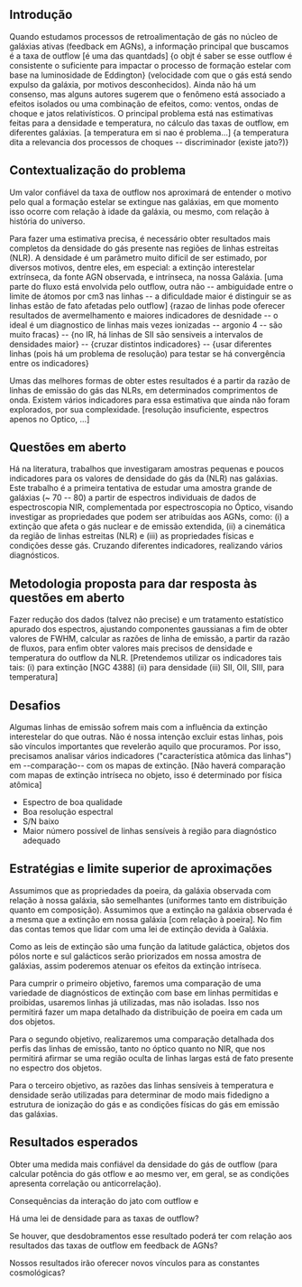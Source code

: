 ## Introdução

Quando estudamos processos de retroalimentação de gás no núcleo de galáxias ativas (feedback em AGNs), a informação principal que buscamos é a taxa de outflow [é uma das quantdads] {o objt é saber se esse outflow é consistente o suficiente para impactar o processo de formação estelar com base na luminosidade de Eddington} (velocidade com que o gás está sendo expulso da galáxia, por motivos desconhecidos). Ainda não há um consenso, mas alguns autores sugerem que o fenômeno está associado a efeitos isolados ou uma combinação de efeitos, como: ventos, ondas de choque e jatos relativísticos. O principal problema está nas estimativas feitas para a densidade e temperatura, no cálculo das taxas de outflow, em diferentes galáxias. [a temperatura em si nao é problema...] {a temperatura dita a relevancia dos processos de choques -- discriminador (existe jato?)}

## Contextualização do problema

Um valor confiável da taxa de outflow nos aproximará de entender o motivo pelo qual a formação estelar se extingue nas galáxias, em que momento isso ocorre com relação à idade da galáxia, ou mesmo, com relação à história do universo.

Para fazer uma estimativa precisa, é necessário obter resultados mais completos da densidade do gás presente nas regiões de linhas estreitas (NLR). A densidade é um parâmetro muito difícil de ser estimado, por diversos motivos, dentre eles, em especial: a extinção interestelar extrínseca, da fonte AGN observada, e intrínseca, na nossa Galáxia. [uma parte do fluxo está envolvida pelo outflow, outra não -- ambiguidade entre o limite de átomos por cm3 nas linhas -- a dificuldade maior é distinguir se as linhas estão de fato afetadas pelo outflow] {razao de linhas pode oferecer resultados de avermelhamento e maiores indicadores de desnidade -- o ideal é um diagnostico de linhas mais vezes ionizadas -- argonio 4 -- são muito fracas} -- {no IR, há linhas de SII são sensiveis a intervalos de densidades maior} -- {cruzar distintos indicadores} -- {usar diferentes linhas (pois há um problema de resolução) para testar se há convergência entre os indicadores}

Umas das melhores formas de obter estes resultados é a partir da razão de linhas de emissão do gás das NLRs, em determinados comprimentos de onda. Existem vários indicadores para essa estimativa que ainda não foram explorados, por sua complexidade. [resolução insuficiente, espectros apenos no Optico, ...]

## Questões em aberto

Há na literatura, trabalhos que investigaram amostras pequenas e poucos indicadores para os valores de densidade do gás da (NLR) nas galáxias. Este trabalho é a primeira tentativa de estudar uma amostra grande de galáxias (~ 70 -- 80) a partir de espectros individuais de dados de espectroscopia NIR, complementada por espectroscopia no Óptico, visando investigar as propriedades que podem ser atribuídas aos AGNs, como: (i) a extinção que afeta o gás nuclear e de emissão extendida, (ii) a cinemática da região de linhas estreitas (NLR) e (iii) as propriedades físicas e condições desse gás. Cruzando diferentes indicadores, realizando vários diagnósticos.

## Metodologia proposta para dar resposta às questões em aberto

Fazer redução dos dados (talvez não precise) e um tratamento estatístico apurado dos espectros, ajustando componentes gaussianas a fim de obter valores de FWHM, calcular as razões de linha de emissão, a partir da razão de fluxos, para enfim obter valores mais precisos de densidade e temperatura do outflow da NLR. [Pretendemos utilizar os indicadores tais tais: (i) para extinção [NGC 4388] (ii) para densidade (iii) SII, OII, SIII, para temperatura]

## Desafios

Algumas linhas de emissão sofrem mais com a influência da extinção interestelar do que outras. Não é nossa intenção excluir estas linhas, pois são vínculos importantes que revelerão aquilo que procuramos. Por isso, precisamos analisar vários indicadores ("característica atômica das linhas") em --comparação-- com os mapas de extinção. [Não haverá comparação com mapas de extinção intríseca no objeto, isso é determinado por física atômica]

- Espectro de boa qualidade
- Boa resolução espectral
- S/N baixo
- Maior número possível de linhas sensíveis à região para diagnóstico adequado

## Estratégias e limite superior de aproximações

Assumimos que as propriedades da poeira, da galáxia observada com relação à nossa galáxia, são semelhantes (uniformes tanto em distribuição quanto em composição). Assumimos que a extinção na galáxia observada é a mesma que a extinção em nossa galáxia [com relação à poeira]. No fim das contas temos que lidar com uma lei de extinção devida à Galáxia.

Como as leis de extinção são uma função da latitude galáctica, objetos dos pólos norte e sul galácticos serão priorizados em nossa amostra de galáxias, assim poderemos atenuar os efeitos da extinção intríseca.

Para cumprir o primeiro objetivo, faremos uma comparação de uma variedade de diagnósticos de extinção com base em linhas permitidas e proibidas, usaremos linhas já utilizadas, mas não isoladas. Isso nos permitirá fazer um mapa detalhado da distribuição de poeira em cada um dos objetos. 

Para o segundo objetivo, realizaremos uma comparação detalhada dos perfis das linhas de emissão, tanto no óptico quanto no NIR, que nos permitirá afirmar se uma região oculta de linhas largas está de fato presente no espectro dos objetos.

Para o terceiro objetivo, as razões das linhas sensíveis à temperatura e densidade serão utilizadas para determinar de modo mais fidedigno a estrutura de ionização do gás e as condições físicas do gás em emissão das galáxias.

## Resultados esperados

Obter uma medida mais confiável da densidade do gás de outflow (para calcular potência do gás otflow e ao mesmo ver, em geral, se as condições apresenta correlação ou anticorrelação).

Consequências da interação do jato com outflow e 

Há uma lei de densidade para as taxas de outflow?

Se houver, que desdobramentos esse resultado poderá ter com relação aos resultados das taxas de outflow em feedback de AGNs?

Nossos resultados irão oferecer novos vínculos para as constantes cosmológicas?